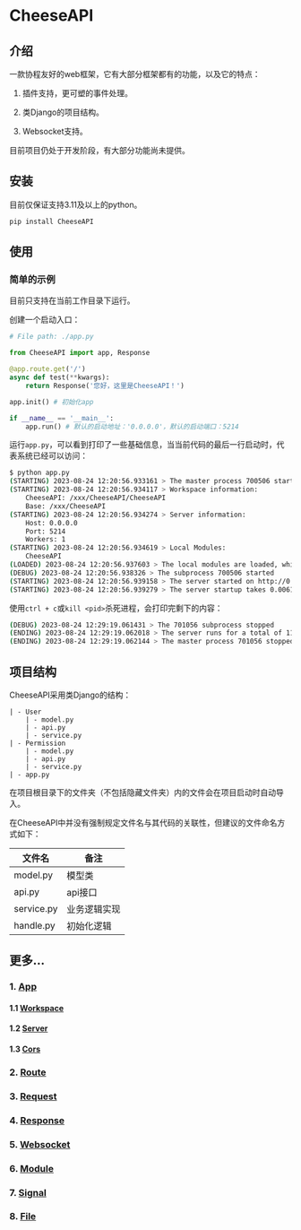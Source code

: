 # **CheeseAPI**

## **介绍**

一款协程友好的web框架，它有大部分框架都有的功能，以及它的特点：

1. 插件支持，更可塑的事件处理。

2. 类Django的项目结构。

3. Websocket支持。

目前项目仍处于开发阶段，有大部分功能尚未提供。

## **安装**

目前仅保证支持3.11及以上的python。

```bash
pip install CheeseAPI
```

## **使用**

### **简单的示例**

目前只支持在当前工作目录下运行。

创建一个启动入口：

```python
# File path: ./app.py

from CheeseAPI import app, Response

@app.route.get('/')
async def test(**kwargs):
    return Response('您好，这里是CheeseAPI！')

app.init() # 初始化app

if __name__ == '__main__':
    app.run() # 默认的启动地址：'0.0.0.0'，默认的启动端口：5214
```

运行`app.py`，可以看到打印了一些基础信息，当当前代码的最后一行启动时，代表系统已经可以访问：

```bash
$ python app.py
(STARTING) 2023-08-24 12:20:56.933161 > The master process 700506 started
(STARTING) 2023-08-24 12:20:56.934117 > Workspace information:
    CheeseAPI: /xxx/CheeseAPI/CheeseAPI
    Base: /xxx/CheeseAPI
(STARTING) 2023-08-24 12:20:56.934274 > Server information:
    Host: 0.0.0.0
    Port: 5214
    Workers: 1
(STARTING) 2023-08-24 12:20:56.934619 > Local Modules:
    CheeseAPI
(LOADED) 2023-08-24 12:20:56.937603 > The local modules are loaded, which takes 0.002867 seconds
(DEBUG) 2023-08-24 12:20:56.938326 > The subprocess 700506 started
(STARTING) 2023-08-24 12:20:56.939158 > The server started on http://0.0.0.0:5214
(STARTING) 2023-08-24 12:20:56.939279 > The server startup takes 0.006139 seconds
```

使用`ctrl + c`或`kill <pid>`杀死进程，会打印完剩下的内容：

```bash
(DEBUG) 2023-08-24 12:29:19.061431 > The 701056 subprocess stopped
(ENDING) 2023-08-24 12:29:19.062018 > The server runs for a total of 11.326843 seconds
(ENDING) 2023-08-24 12:29:19.062144 > The master process 701056 stopped
```

## **项目结构**

CheeseAPI采用类Django的结构：

```
| - User
    | - model.py
    | - api.py
    | - service.py
| - Permission
    | - model.py
    | - api.py
    | - service.py
| - app.py
```

在项目根目录下的文件夹（不包括隐藏文件夹）内的文件会在项目启动时自动导入。

在CheeseAPI中并没有强制规定文件名与其代码的关联性，但建议的文件命名方式如下：

| 文件名 | 备注 |
| - | - |
| model.py | 模型类 |
| api.py | api接口 |
| service.py | 业务逻辑实现 |
| handle.py | 初始化逻辑 |

## **更多...**

### 1. [**App**](https://github.com/CheeseUnknown/CheeseAPI/blob/master/documents/App.md)

#### 1.1 [**Workspace**](https://github.com/CheeseUnknown/CheeseAPI/blob/master/documents/App/Workspace.md)

#### 1.2 [**Server**](https://github.com/CheeseUnknown/CheeseAPI/blob/master/documents/App/Server.md)

#### 1.3 [**Cors**](https://github.com/CheeseUnknown/CheeseAPI/blob/master/documents/App/Cors.md)

### 2. [**Route**](https://github.com/CheeseUnknown/CheeseAPI/blob/master/documents/Route.md)

### 3. [**Request**](https://github.com/CheeseUnknown/CheeseAPI/blob/master/documents/Request.md)

### 4. [**Response**](https://github.com/CheeseUnknown/CheeseAPI/blob/master/documents/Response.md)

### 5. [**Websocket**](https://github.com/CheeseUnknown/CheeseAPI/blob/master/documents/Websocket.md)

### 6. [**Module**](https://github.com/CheeseUnknown/CheeseAPI/blob/master/documents/Module.md)

### 7. [**Signal**](https://github.com/CheeseUnknown/CheeseAPI/blob/master/documents/Signal.md)

### 8. [**File**](https://github.com/CheeseUnknown/CheeseAPI/blob/master/documents/File.md)
